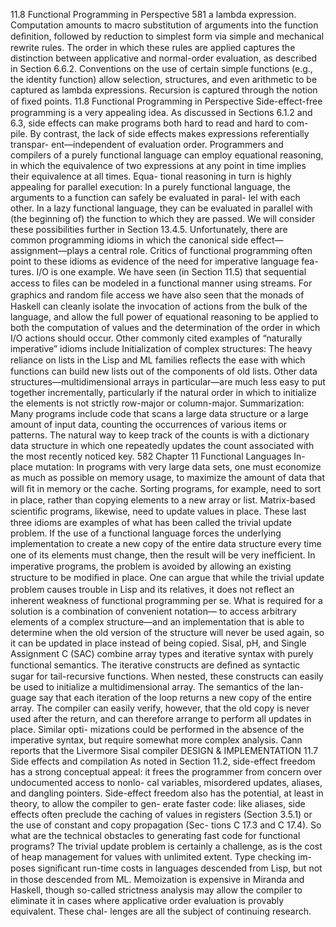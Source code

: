 11.8 Functional Programming in Perspective
581
a lambda expression. Computation amounts to macro substitution of arguments
into the function deﬁnition, followed by reduction to simplest form via simple
and mechanical rewrite rules. The order in which these rules are applied captures
the distinction between applicative and normal-order evaluation, as described
in Section 6.6.2. Conventions on the use of certain simple functions (e.g., the
identity function) allow selection, structures, and even arithmetic to be captured
as lambda expressions. Recursion is captured through the notion of ﬁxed points.
11.8
Functional Programming in Perspective
Side-effect-free programming is a very appealing idea. As discussed in Sections
6.1.2 and 6.3, side effects can make programs both hard to read and hard to com-
pile. By contrast, the lack of side effects makes expressions referentially transpar-
ent—independent of evaluation order. Programmers and compilers of a purely
functional language can employ equational reasoning, in which the equivalence of
two expressions at any point in time implies their equivalence at all times. Equa-
tional reasoning in turn is highly appealing for parallel execution: In a purely
functional language, the arguments to a function can safely be evaluated in paral-
lel with each other. In a lazy functional language, they can be evaluated in parallel
with (the beginning of) the function to which they are passed. We will consider
these possibilities further in Section 13.4.5.
Unfortunately, there are common programming idioms in which the canonical
side effect—assignment—plays a central role. Critics of functional programming
often point to these idioms as evidence of the need for imperative language fea-
tures. I/O is one example. We have seen (in Section 11.5) that sequential access
to ﬁles can be modeled in a functional manner using streams. For graphics and
random ﬁle access we have also seen that the monads of Haskell can cleanly isolate
the invocation of actions from the bulk of the language, and allow the full power
of equational reasoning to be applied to both the computation of values and the
determination of the order in which I/O actions should occur.
Other commonly cited examples of “naturally imperative” idioms include
Initialization of complex structures: The heavy reliance on lists in the Lisp and ML
families reﬂects the ease with which functions can build new lists out of the
components of old lists. Other data structures—multidimensional arrays in
particular—are much less easy to put together incrementally, particularly if
the natural order in which to initialize the elements is not strictly row-major
or column-major.
Summarization: Many programs include code that scans a large data structure
or a large amount of input data, counting the occurrences of various items or
patterns. The natural way to keep track of the counts is with a dictionary data
structure in which one repeatedly updates the count associated with the most
recently noticed key.
582
Chapter 11 Functional Languages
In-place mutation: In programs with very large data sets, one must economize
as much as possible on memory usage, to maximize the amount of data that
will ﬁt in memory or the cache. Sorting programs, for example, need to sort
in place, rather than copying elements to a new array or list. Matrix-based
scientiﬁc programs, likewise, need to update values in place.
These last three idioms are examples of what has been called the trivial update
problem. If the use of a functional language forces the underlying implementation
to create a new copy of the entire data structure every time one of its elements
must change, then the result will be very inefﬁcient. In imperative programs, the
problem is avoided by allowing an existing structure to be modiﬁed in place.
One can argue that while the trivial update problem causes trouble in Lisp and
its relatives, it does not reﬂect an inherent weakness of functional programming
per se. What is required for a solution is a combination of convenient notation—
to access arbitrary elements of a complex structure—and an implementation that
is able to determine when the old version of the structure will never be used again,
so it can be updated in place instead of being copied.
Sisal, pH, and Single Assignment C (SAC) combine array types and iterative
syntax with purely functional semantics. The iterative constructs are deﬁned as
syntactic sugar for tail-recursive functions. When nested, these constructs can
easily be used to initialize a multidimensional array. The semantics of the lan-
guage say that each iteration of the loop returns a new copy of the entire array.
The compiler can easily verify, however, that the old copy is never used after the
return, and can therefore arrange to perform all updates in place. Similar opti-
mizations could be performed in the absence of the imperative syntax, but require
somewhat more complex analysis. Cann reports that the Livermore Sisal compiler
DESIGN & IMPLEMENTATION
11.7 Side effects and compilation
As noted in Section 11.2, side-effect freedom has a strong conceptual appeal:
it frees the programmer from concern over undocumented access to nonlo-
cal variables, misordered updates, aliases, and dangling pointers. Side-effect
freedom also has the potential, at least in theory, to allow the compiler to gen-
erate faster code: like aliases, side effects often preclude the caching of values
in registers (Section 3.5.1) or the use of constant and copy propagation (Sec-
tions C 17.3 and C 17.4).
So what are the technical obstacles to generating fast code for functional
programs? The trivial update problem is certainly a challenge, as is the cost
of heap management for values with unlimited extent. Type checking im-
poses signiﬁcant run-time costs in languages descended from Lisp, but not in
those descended from ML. Memoization is expensive in Miranda and Haskell,
though so-called strictness analysis may allow the compiler to eliminate it in
cases where applicative order evaluation is provably equivalent. These chal-
lenges are all the subject of continuing research.
